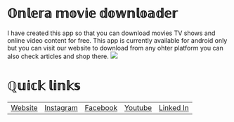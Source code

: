 # 𝕆𝕟𝕝𝕖𝕣𝕒 𝕞𝕠𝕧𝕚𝕖 𝕕𝕠𝕨𝕟𝕝𝕠𝕒𝕕𝕖𝕣
I have created this app so that you can download movies TV shows and online video content for free. This app
is currently available for android only but you can visit our website to download from any ohter platform you can also check
articles and shop there.
<image src="https://external-content.duckduckgo.com/iu/?u=https%3A%2F%2Ftse4.mm.bing.net%2Fth%3Fid%3DOIP.k58hIk4k9REfSQ_iMziMkAHaFL%26pid%3DApi&f=1">

<h1>ℚ𝕦𝕚𝕔𝕜 𝕝𝕚𝕟𝕜𝕤</h1>
<table><tr>
<td><a href="https://onleramovies.blogspot.com">Website</a></td>
<td><a href="https://instagram.com/himanshu.programmer.95">Instagram</a></td>
<td><a href="https://instagram.com/himanshu.programmer.95">Facebook</a></td>
<td><a href="https://instagram.com/himanshu.programmer.95">Youtube</a></td>
<td><a href="https://instagram.com/himanshu.programmer.95">Linked In</a></td>
</tr>
</table>
